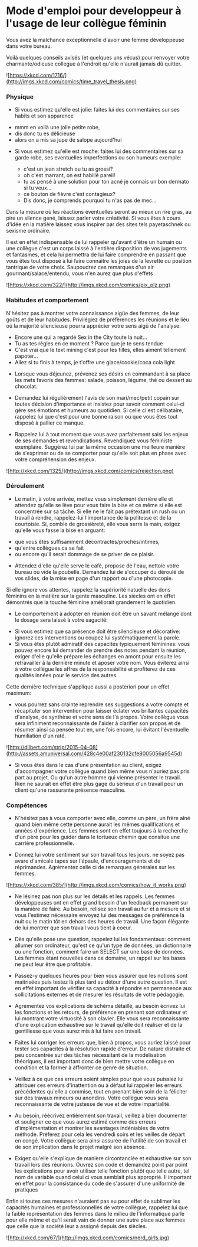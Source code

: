 # Mode d'emploi pour developpeur à l'usage de leur collègue féminin

Vous avez la malchance exceptionnelle
d'avoir une femme développeuse dans votre bureau.

Voilà quelques conseils avisés (et quelques uns vécus) pour renvoyer
votre charmante/odieuse collegue à l'endroit qu'elle n'aurait jamais dû quitter.

![https://xkcd.com/1716/](http://imgs.xkcd.com/comics/time_travel_thesis.png)


### Physique
* Si vous estimez qu'elle est jolie:
 faites lui des commentaires sur ses habits et son apparence
 - mmm en voilà une jolie petite robe,
 - dis donc tu es délicieuse
 - alors on a mis sa jupe de salope aujourd'hui

* Si vous estimez qu'elle est moche:
 faites lui des commentaires sur sa garde robe, ses eventuelles imperfections
 ou son humeurs exemple:

  - c'est un jean stretch ou tu as grossi?
  - oh c'est marrant, on est habillé pareil!
  - tu as pensé à une solution pour ton acné je connais un bon dermato si tu veux...
  - ce bouton de fièvre c'est contagieux?
  - Dis donc, je comprends pourquoi tu n'as pas de mec...

Dans la mesure où les réactions éventuelles seront au mieux un rire gras, au pire un silence gené, laissez parler votre créativité.
Si vous êtes à cours d'idée en la matière laissez vous inspirer par des sites tels payetaschnek ou sexisme ordinaire.

Il est en effet indispensable de lui rappeler qu'avant d'être un humain ou une collègue c'est un corps laissé à l'entière disposition de vos jugements et fantasmes, et cela lui permettra de lui faire comprendre en passant que vous êtes tout disposé à lui faire connaitre les joies de la levrette ou position tantrique de votre choix.
Saupoudrez ces remarques d'un air gourmant/salace/entendu,
vous n'en aurez que plus d'effets

![https://xkcd.com/322/](http://imgs.xkcd.com/comics/pix_plz.png)

### Habitudes et comportement

N'hésitez pas à montrer votre connaissance aigüe des femmes, de leur goûts et de leur habitudes.
Privilégiez de préfèrences les réunions et le lieu où la majorité silencieuse pourra apprécier votre sens aigü de l'analyse:
  - Encore une qui a regardé Sex in the City toute la nuit...
  - Tu as tes règles en ce moment ? Parce que je te sens tendue
  - C'est vrai que le text mining c'est pour les filles, elles aiment tellement papoter...
  - Allez si tu finis à temps, je t'offre une glace/cookie/coca cola light

* Lorsque vous déjeunez, prévenez ses désirs en commandant à sa place les mets favoris des femmes:
salade, poisson, légume, thé ou dessert au chocolat. 

* Demandez lui régulièrement l'avis de son mari/mec/petit copain sur toutes décision d'importance et insistez pour savoir comment celui-ci gère ses émotions et humeurs au quotidien. Si celle ci est célibataire, rappelez lui que c'est pour une bonne raison ou que vous êtes tout disposé à pallier ce manque.

* Rappelez lui à tout moment que vous avez parfaitement saisi les enjeux de ses demandes et revendications. Revendiquez vous féministe exemplaire. Suggérez lui par la même occasion une meilleure manière de s'exprimer ou de se comporter pour qu'elle soit plus en phase avec votre compréhension des enjeux.

![http://xkcd.com/1325/](http://imgs.xkcd.com/comics/rejection.png)


### Déroulement

* Le matin, à votre arrivée, mettez vous simplement derrière elle et attendez qu'elle se lève pour vous faire la bise et ce même si elle est concentrée sur sa tâche.
Si elle ne le fait pas prétextant un rush ou un travail à rendre,
rappelez-lui l'importance de la politesse et de la courtoisie.
Si, comble de grossièreté, elle vous serre la main, exigez qu'elle vous fasse la bise en arguant:
 - que vous êtes suffisamment décontractés/proches/intimes,
 - qu'entre collègues ca se fait
 - ou encore qu'il serait dommage de se priver de ce plaisir.

* Attendez d'elle qu'elle serve le café, propose de l'eau, nettoie votre bureau ou vide la poubelle. Demandez lui de s'occuper du déroulé de vos slides, de la mise en page d'un rapport ou d'une photocopie.

Si elle ignore vos attentes, rappelez la supériorité natuelle des dons féminins en la matière sur la gente masculine. Les siècles ont en effet démontrés que la touche féminine améliorait grandement le quotidien.

* Le comportement à adopter en réunion doit être un savant mélange dont le dosage sera laissé à votre sagacité:
 - Si vous estimez que sa présence doit être silencieuse et décorative: ignorez ces interventions ou coupez lui systématiquement la parole.
 - Si vous êtes plutôt admiratif des capacités typiquement féminines: vous pouvez encore lui demander de prendre des notes pendant la réunion, exiger d'elle qu'elle prépare les échanges en amont pour ensuite les retravailler à la dernière minute et aposer votre nom. Vous éviterez ainsi à votre collègue les affres de la responsabilité et profiterez de ces qualités innées pour le service des autres.

Cette dernière technique s'applique aussi a posteriori pour un effet maximum: 

* vous pourrez sans crainte reprendre ses suggestions à votre compte et récapituler son intervention  pour laisser éclater vos brillantes capacités d'analyse, de synthèse et votre sens de l'à propos.
Votre collègue vous sera infiniment reconnaissante de l'aider à clarifier son propos et de résumer ainsi sa pensée tout en, une fois encore, lui évitant l'éventuelle humiliation d'un raté.

![http://dilbert.com/strip/2015-04-08](http://assets.amuniversal.com/428c4e00af230132cfe8005056a9545d)

-  Si vous êtes dans le cas d'une présentation au client, exigez d'accompagner votre collègue quand bien même vous n'auriez pas pris part au projet. Ou qu'un autre homme qui vienne présenter le travail. Rien ne saurait en effet être plus gage du sérieux d'un travail pour un client qu'une rassurante présence masculine.



### Compétences

* N'hésitez pas à vous comporter avec elle, comme un père, un frère aîné quand bien même cette personne aurait les mêmes qualifications et années d'expérience.
Les femmes sont en effet toujours  à la recherche d'un père pour les guider dans le tortueux chemin que consitue une carrière professionnelle.

* Donnez lui votre sentiment sur son travail tous les jours, ne soyez pas avare d'amicale tapes sur l'épaule, d'encouragements et de réprimandes. Agrémentez celle ci de remarques générales sur les femmes.

![https://xkcd.com/385/](http://imgs.xkcd.com/comics/how_it_works.png)

* Ne lésinez pas non plus sur les détails et les rappels. Les femmes développeuses ont en effet grand besoin d'un feedback permanent sur la manière de faire. Au besoin, relisez son travail au fur et à mesure et si vous l'estimez nécessaire envoyez lui des messages de préférence la nuit ou le matin tôt en dehors des heures de travail. Une façon élégante de lui montrer que son travail vous tient à coeur.

* Dès qu'elle pose une question, rappelez lui les fondamentaux: comment allumer son ordinateur, qu'est ce qu'un type de données, un dictionnaire ou une fonction, comment faire un SELECT sur une base de données. 
Les femmes étant nouvelles dans ce domaine, un rappel sur les bases ne peut leur être que profitable. 

* Passez-y quelques heures pour bien vous assurer que les notions sont maitrisées puis testez là plus tard au détour d'une autre question.
Il est en effet important de vérifier sa capacité à répondre en permanence aux sollicitations externes et de mesurer les résultats de votre pédagogie.

* Agrémentez vos explications  de schéma détaillé, au besoin écrivez lui les fonctions et les retours, de préférence en prenant son ordinateur et lui montrant votre virtuosité à son clavier.
Elle vous sera reconnaissante d'une explication exhaustive sur le travail qu'elle doit réaliser et de la gentillesse que vous aurez mis à lui faire son travail.

* Faites lui corriger les erreurs que, bien à propos, vous auriez laissé pour tester ses capacités à la résolution rapide d'erreur.
De nature distraite et peu concentrée sur des tâches nécessitant de la modélisation théoriques, il est important donc de bien mettre votre collègue en condition et la former à affronter ce genre de situation.

* Veillez à ce que ces erreurs soient simples pour que vous puissiez lui attribuer ces erreurs d'inattention ou à défaut lui rappeler les erreurs précédentes qu'elle a commise, tout en prenant bien soin de la féliciter sur des travaux mineurs ou anondins.
Votre collègue vous sera reconnaissante de votre justesse de vue et de votre impartialité.

* Au besoin, réécrivez entièrement son travail, veillez à bien documenter et souligner ce que vous aurez estimé comme des erreurs d'implémentation et montrer les avantages indéniables de votre méthode. Préférez pour cela les vendredi soirs et les veilles de départ en congé.
Votre collègue sera ainsi assurée de l'utilité de son travail et de son implication dans le projet malgré son absence. 

* Exigez qu'elle s'explique de manière circontanciée et exhaustive sur son travail lors des réunions. Ouvrez son code et demandez point par point les explications pour avoir utiliser telle fonction plutôt que telle autre, tel nom de variable quand celui ci vous semblait plus approprié. Il important en effet pour la consistance du code de s'assurer d'une uniformité de pratiques

Enfin  si toutes ces mesures n'auraient pas eu pour effet de sublimer les capacités humaines et professionnelles de votre collègue, rappelez lui que la faible représentation des femmes dans le milieu de l'informatique parle pour elle même et qu'il serait vain de donner une autre place aux femmes que celle que la société leur a assigné depuis des siècles.

![http://xkcd.com/67/](http://imgs.xkcd.com/comics/nerd_girls.jpg)
